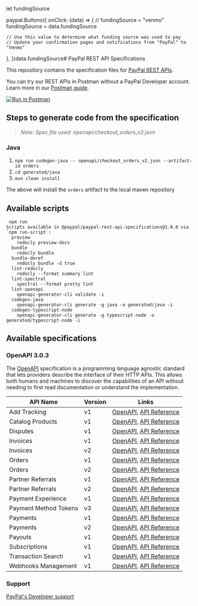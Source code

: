 let fundingSource

paypal.Buttons({
  onClick: (data) => {
    // fundingSource = "venmo"
    fundingSource = data.fundingSource

    // Use this value to determine what funding source was used to pay
    // Update your confirmation pages and notifications from "PayPal" to "Venmo"
  },
})data.fundingSource# PayPal REST API Specifications

This repository contains the specification files for [PayPal REST APIs](https://developer.paypal.com/api/rest/).

You can try our REST APIs in Postman without a PayPal Developer account. Learn more in our [Postman guide](https://developer.paypal.com/api/rest/postman/).

[![Run in Postman](https://run.pstmn.io/button.svg)](https://god.gw.postman.com/run-collection/19024122-92a85d0e-51e7-47da-9f83-c45dcb1cdf24?action=collection%2Ffork&collection-url=entityId%3D19024122-92a85d0e-51e7-47da-9f83-c45dcb1cdf24%26entityType%3Dcollection%26workspaceId%3D345300e6-346e-42e0-aed1-53717919aef0)

## Steps to generate code from the specification

> _Note: Spec file used: openapi/checkout_orders_v2.json_

### Java
 1. `npm run codegen-java -- openapi/checkout_orders_v2.json --artifact-id orders`
 2. `cd generated/java`
 3. `mvn clean install`

The above will install the `orders` artifact to the local maven repository

## Available scripts

```
 npm run
Scripts available in @paypal/paypal-rest-api-specifications@1.0.0 via `npm run-script`:
  preview
    redocly preview-docs
  bundle
    redocly bundle
  bundle-deref
    redocly bundle -d true
  lint-redocly
    redocly --format summary lint
  lint-spectral
    spectral --format pretty lint
  lint-openapi
    openapi-generator-cli validate -i
  codegen-java
    openapi-generator-cli generate -g java -o generated/java -i
  codegen-typescript-node
    openapi-generator-cli generate -g typescript-node -o generated/typescript-node -i
```

## Available specifications

### OpenAPI 3.0.3

The [OpenAPI](https://swagger.io/specification/v3/) specification is a programming language agnostic standard that lets providers describe the interface of their HTTP APIs. This allows both humans and machines to discover the capabilities of an API without needing to first read documentation or understand the implementation.

| API Name              | Version | Links                                                                                                                                                  |
|-----------------------|---------|--------------------------------------------------------------------------------------------------------------------------------------------------------|
| Add Tracking          | v1      | [OpenAPI](./openapi/shipping_shipment_tracking_v1.json), [API Reference](https://developer.paypal.com/docs/api/tracking/v1/)                           |
| Catalog Products      | v1      | [OpenAPI](./openapi/catalogs_products_v1.json), [API Reference](https://developer.paypal.com/docs/api/catalog-products/v1/)                            |
| Disputes              | v1      | [OpenAPI](./openapi/customer_disputes_v1.json), [API Reference](https://developer.paypal.com/docs/api/customer-disputes/v1/)                           |
| Invoices              | v1      | [OpenAPI](./openapi/invoicing_v1.json), [API Reference](https://developer.paypal.com/docs/api/invoicing/v1/)                                           |
| Invoices              | v2      | [OpenAPI](./openapi/invoicing_v2.json), [API Reference](https://developer.paypal.com/docs/api/invoicing/v2/)                                           |
| Orders                | v1      | [OpenAPI](./openapi/checkout_orders_v1.json), [API Reference](https://developer.paypal.com/docs/api/orders/v1/)                                        |
| Orders                | v2      | [OpenAPI](./openapi/checkout_orders_v2.json), [API Reference](https://developer.paypal.com/docs/api/orders/v2/)                                        |
| Partner Referrals     | v1      | [OpenAPI](./openapi/customer_partner_referrals_v1.json), [API Reference](https://developer.paypal.com/docs/api/partner-referrals/v1/)                  |
| Partner Referrals     | v2      | [OpenAPI](./openapi/customer_partner_referrals_v2.json), [API Reference](https://developer.paypal.com/docs/api/partner-referrals/v2/)                  |
| Payment Experience    | v1      | [OpenAPI](./openapi/payment-experience_web_experience_profiles_v1.json), [API Reference](https://developer.paypal.com/docs/api/payment-experience/v1/) |
| Payment Method Tokens | v3      | [OpenAPI](./openapi/vault_payment_tokens_v3.json), [API Reference](https://developer.paypal.com/docs/api/payment-tokens/v3/)                           |
| Payments              | v1      | [OpenAPI](./openapi/payments_payment_v1.json), [API Reference](https://developer.paypal.com/docs/api/payments/v1/)                                     |
| Payments              | v2      | [OpenAPI](./openapi/payments_payment_v2.json), [API Reference](https://developer.paypal.com/docs/api/payments/v2/)                                     |
| Payouts               | v1      | [OpenAPI](./openapi/payments_payouts_batch_v1.json), [API Reference](https://developer.paypal.com/docs/api/payments.payouts-batch/v1/)                 |
| Subscriptions         | v1      | [OpenAPI](./openapi/billing_subscriptions_v1.json), [API Reference](https://developer.paypal.com/docs/api/subscriptions/v1/)                           |
| Transaction Search    | v1      | [OpenAPI](./openapi/reporting_transactions_v1.json), [API Reference](https://developer.paypal.com/docs/api/transaction-search/v1/)                     |
| Webhooks Management   | v1      | [OpenAPI](./openapi/notifications_webhooks_v1.json), [API Reference](https://developer.paypal.com/docs/api/webhooks/v1/)                               |


### Support

[PayPal's Developer support](https://developer.paypal.com/docs/support/)


 
